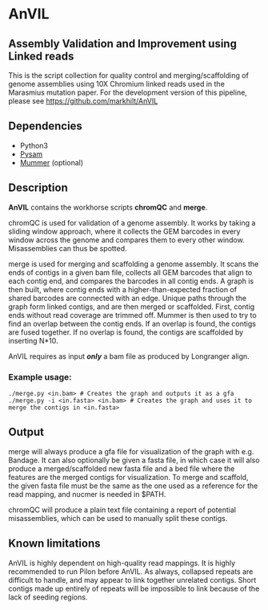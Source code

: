 # AnVIL
## Assembly Validation and Improvement using Linked reads

This is the script collection for quality control and merging/scaffolding of genome assemblies using 10X Chromium linked reads used in the Marasmius mutation paper. For the development version of this pipeline, please see https://github.com/markhilt/AnVIL



## Dependencies
- Python3
- [Pysam](https://github.com/pysam-developers/pysam)
- [Mummer](https://github.com/mummer4/mummer) (optional)

## Description
**AnVIL** contains the workhorse scripts **chromQC** and **merge**. 

chromQC is used for validation of a genome assembly. It works by taking a sliding window approach, where it collects the GEM barcodes in every window across the genome and compares them to every other window. Misassemblies can thus be spotted. 

merge is used for merging and scaffolding a genome assembly. It scans the ends of contigs in a given bam file, collects all GEM barcodes that align to each contig end, and compares the barcodes in all contig ends. A graph is then built, where contig ends with a higher-than-expected fraction of shared barcodes are connected with an edge. Unique paths through the graph form linked contigs, and are then merged or scaffolded. First, contig ends without read coverage are trimmed off. Mummer is then used to try to find an overlap between the contig ends. If an overlap is found, the contigs are fused together. If no overlap is found, the contigs are scaffolded by inserting N*10.

AnVIL requires as input **_only_** a bam file as produced by Longranger align.

### Example usage:
```
./merge.py <in.bam> # Creates the graph and outputs it as a gfa
./merge.py -i <in.fasta> <in.bam> # Creates the graph and uses it to merge the contigs in <in.fasta>
```

## Output
merge will always produce a gfa file for visualization of the graph with e.g. Bandage. It can also optionally be given a fasta file, in which case it will also produce a merged/scaffolded new fasta file and a bed file where the features are the merged contigs for visualization. To merge and scaffold, the given fasta file must be the same as the one used as a reference for the read mapping, and nucmer is needed in $PATH.

chromQC will produce a plain text file containing a report of potential misassemblies, which can be used to manually split these contigs.

## Known limitations
AnVIL is highly dependent on high-quality read mappings. It is highly recommended to run Pilon before AnVIL. As always, collapsed repeats are difficult to handle, and may appear to link together unrelated contigs. Short contigs made up entirely of repeats will be impossible to link because of the lack of seeding regions.